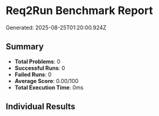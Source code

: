 # Req2Run Benchmark Report

Generated: 2025-08-25T01:20:00.924Z

## Summary
- **Total Problems**: 0
- **Successful Runs**: 0
- **Failed Runs**: 0
- **Average Score**: 0.00/100
- **Total Execution Time**: 0ms

## Individual Results

